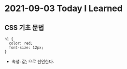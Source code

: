 # 2021-09-03 Today I Learned

## CSS 기초 문법
~~~
h1 {
  color: red;
  font-size: 12px;
}
~~~
* 속성: 값; 으로 선언한다.
